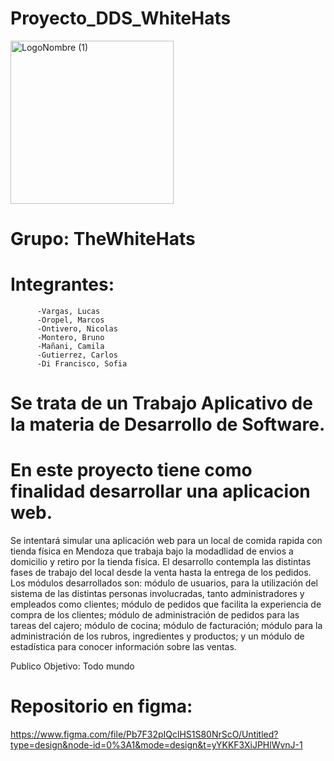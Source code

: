 # Proyecto_DDS_WhiteHats

<img width="261" alt="LogoNombre (1)" src="https://github.com/CharlysHD/Proyecto_DDS_WhiteHats/assets/142851934/d10a99bd-eb99-4abf-9d95-782daac01d6a">

# Grupo: TheWhiteHats
# Integrantes: 
          -Vargas, Lucas
          -Oropel, Marcos
          -Ontivero, Nicolas
          -Montero, Bruno
          -Mañani, Camila
          -Gutierrez, Carlos
          -Di Francisco, Sofia

# Se trata de un Trabajo Aplicativo de la materia de Desarrollo de Software.

# En este proyecto  tiene como finalidad desarrollar una aplicacion web.
Se intentará simular una aplicación web para un local de comida rapida  con tienda física en Mendoza que trabaja bajo la modadlidad de envios a domicilio y retiro por la tienda fisica. 
El desarrollo contempla las distintas fases de trabajo del local desde la venta hasta la entrega de los pedidos. Los módulos desarrollados son: módulo de usuarios, para la utilización del sistema de las distintas personas involucradas, tanto administradores y empleados como clientes; módulo de pedidos que facilita la experiencia de compra de los clientes; módulo de administración de pedidos para las tareas del cajero; módulo de cocina; módulo de facturación; módulo para la administración de los rubros, ingredientes y productos; y un módulo de estadística para conocer información sobre las ventas.

Publico Objetivo: Todo mundo

# Repositorio en figma: 
https://www.figma.com/file/Pb7F32pIQclHS1S80NrScO/Untitled?type=design&node-id=0%3A1&mode=design&t=yYKKF3XiJPHlWvnJ-1
